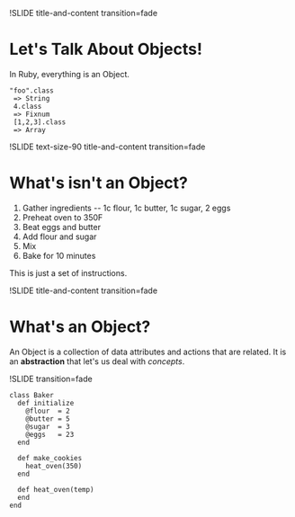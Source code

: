 !SLIDE title-and-content transition=fade

Let's Talk About Objects!
=========================

In Ruby, everything is an Object.

```
"foo".class
 => String
 4.class
 => Fixnum
 [1,2,3].class
 => Array
 ```
!SLIDE text-size-90 title-and-content transition=fade

What's isn't an Object?
=======================

1. Gather ingredients -- 1c flour, 1c butter, 1c sugar, 2 eggs
2. Preheat oven to 350F
3. Beat eggs and butter
4. Add flour and sugar
5. Mix
6. Bake for 10 minutes

This is just a set of instructions.


!SLIDE title-and-content transition=fade

What's an Object?
=================

An Object is a collection of data attributes and actions that are related. It is an **abstraction** that let's us deal with *concepts*.

!SLIDE transition=fade

```
class Baker
  def initialize
    @flour  = 2
    @butter = 5
    @sugar  = 3
    @eggs   = 23
  end

  def make_cookies
    heat_oven(350)
  end

  def heat_oven(temp)
  end
end
```



